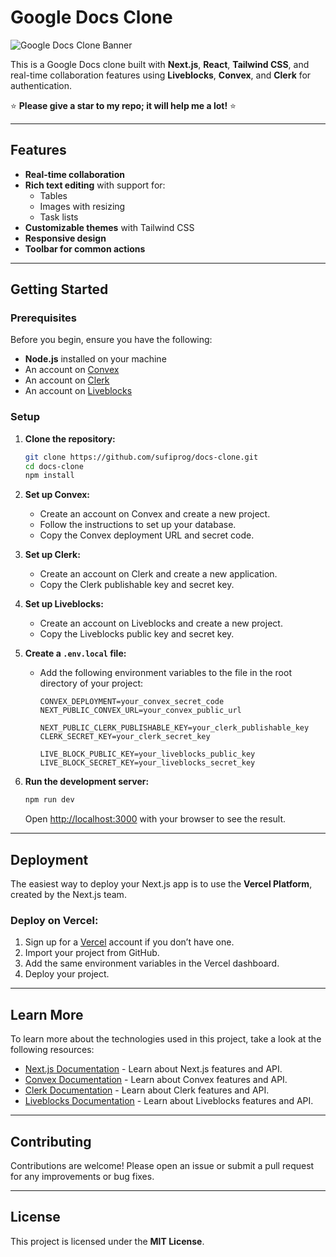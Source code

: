 # Google Docs Clone

![Google Docs Clone Banner](https://i.ibb.co/qdtTM6R/docs-clone-banner.png)

This is a Google Docs clone built with **Next.js**, **React**, **Tailwind CSS**, and real-time collaboration features using **Liveblocks**, **Convex**, and **Clerk** for authentication.

⭐ **Please give a star to my repo; it will help me a lot!** ⭐

---

## Features

- **Real-time collaboration**
- **Rich text editing** with support for:
  - Tables
  - Images with resizing
  - Task lists
- **Customizable themes** with Tailwind CSS
- **Responsive design**
- **Toolbar for common actions**

---

## Getting Started

### Prerequisites

Before you begin, ensure you have the following:

- **Node.js** installed on your machine
- An account on [Convex](https://convex.dev)
- An account on [Clerk](https://clerk.dev)
- An account on [Liveblocks](https://liveblocks.io)

### Setup

1. **Clone the repository:**

   ```bash
   git clone https://github.com/sufiprog/docs-clone.git
   cd docs-clone
   npm install
   ```

2. **Set up Convex:**
   - Create an account on Convex and create a new project.
   - Follow the instructions to set up your database.
   - Copy the Convex deployment URL and secret code.

3. **Set up Clerk:**
   - Create an account on Clerk and create a new application.
   - Copy the Clerk publishable key and secret key.

4. **Set up Liveblocks:**
   - Create an account on Liveblocks and create a new project.
   - Copy the Liveblocks public key and secret key.

5. **Create a `.env.local` file:**
   - Add the following environment variables to the file in the root directory of your project:

     ```env
     CONVEX_DEPLOYMENT=your_convex_secret_code
     NEXT_PUBLIC_CONVEX_URL=your_convex_public_url

     NEXT_PUBLIC_CLERK_PUBLISHABLE_KEY=your_clerk_publishable_key
     CLERK_SECRET_KEY=your_clerk_secret_key

     LIVE_BLOCK_PUBLIC_KEY=your_liveblocks_public_key
     LIVE_BLOCK_SECRET_KEY=your_liveblocks_secret_key
     ```

6. **Run the development server:**

   ```bash
   npm run dev
   ```

   Open [http://localhost:3000](http://localhost:3000) with your browser to see the result.

---

## Deployment

The easiest way to deploy your Next.js app is to use the **Vercel Platform**, created by the Next.js team.

### Deploy on Vercel:

1. Sign up for a [Vercel](https://vercel.com) account if you don’t have one.
2. Import your project from GitHub.
3. Add the same environment variables in the Vercel dashboard.
4. Deploy your project.

---

## Learn More

To learn more about the technologies used in this project, take a look at the following resources:

- [Next.js Documentation](https://nextjs.org/docs) - Learn about Next.js features and API.
- [Convex Documentation](https://docs.convex.dev) - Learn about Convex features and API.
- [Clerk Documentation](https://clerk.dev/docs) - Learn about Clerk features and API.
- [Liveblocks Documentation](https://liveblocks.io/docs) - Learn about Liveblocks features and API.

---

## Contributing

Contributions are welcome! Please open an issue or submit a pull request for any improvements or bug fixes.

---

## License

This project is licensed under the **MIT License**.

